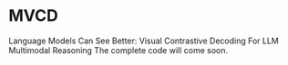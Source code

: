 # MVCD
Language Models Can See Better: Visual Contrastive  Decoding For LLM Multimodal Reasoning
The complete code will come soon.
